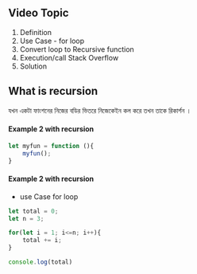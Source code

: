 ## Video Topic
1. Definition
2. Use Case - for loop
3. Convert loop to Recursive function
4. Execution/call Stack Overflow
5. Solution
## What is recursion
যখন একটা ফাংশনের নিজের বডির ভিতরে নিজেকেইন কল করে তখন তাকে রিকার্শন ।
#### Example 2 with recursion [](https://www.youtube.com/watch?v=ueJiRQK6FYY&list=PLHiZ4m8vCp9Nflbo9a0pZuLscG_Xc7DKq&index=12)
```js
let myfun = function (){
	myfun();
}

```
#### Example 2 with recursion
- use Case for loop
```js
let total = 0;
let n = 3;

for(let i = 1; i<=n; i++){
	total += i;
}

console.log(total)
```


